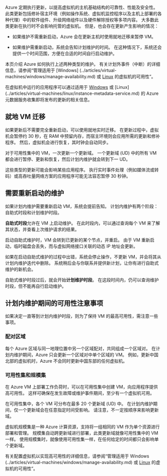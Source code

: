 Azure 定期执行更新，以提高虚拟机的主机基础结构的可靠性、性能及安全性。 此类更新包括修补宿主环境（例如操作系统、虚拟机监控程序以及主机上部署的各种代理）中的软件组件、升级网络组件以及硬件解除授权等多项内容。 大多数此类更新在执行时不会影响托管的虚拟机。 但是，也会存在更新产生影响的情况：

- 如果维护不需重新启动，Azure 会在更新主机时使用就地迁移来暂停 VM。

- 如果维护需重新启动，系统会告知计划维护的时间。 在这种情况下，系统还会提供一个时间范围，方便在合适的时间自行启动维护。

本页介绍 Azure 如何执行上述两种类型的维护。 有关计划外事件（中断）的详细信息，请参阅“管理适用于 [Windows] (../articles/virtual-machines/windows/manage-availability.md) 或 [Linux](../articles/virtual-machines/linux/manage-availability.md) 的虚拟机的可用性”。

在虚拟机中运行的应用程序可以通过适用于 [Windows](../articles/virtual-machines/windows/instance-metadata-service.md) 或 [Linux] (../articles/virtual-machines/linux/instance-metadata-service.md) 的 Azure 元数据服务收集即将发布的更新的相关信息。

## <a name="in-place-vm-migration"></a>就地 VM 迁移

如果更新后不需要完全重新启动，可以使用就地实时迁移。 在更新过程中，虚拟机会暂停约 30 秒，在 RAM 中预留内存，而宿主环境则会应用所需的更新和修补程序。 然后，虚拟机会进行恢复，其时钟会自动同步。

对于可用性集中的 VM，一次更新一个更新域。 一个更新域 (UD) 中的所有 VM 都会进行暂停、更新和恢复，然后计划内维护就会转到下一 UD。

这些类型的更新可能会影响某些应用程序。 执行实时事件处理（例如媒体流或转码）或高吞吐量网络方案的应用程序可能无法容忍暂停 30 秒钟。 <!-- sooooo, what should they do? --> 


## <a name="maintenance-requiring-a-reboot"></a>需要重新启动的维护

如果计划内维护需要重新启动 VM，系统会提前告知。 计划内维护有两个阶段：自助式时段和计划维护时段。

**自助式时段**允许在 VM 上启动维护。 在此时段内，可以通过查询每个 VM 来了解其状态，并查看上次维护请求的结果。

启动自助式维护时，VM 会转到已更新的某个节点，并重启。 由于 VM 重新启动，临时磁盘会丢失，而与虚拟网络接口关联的动态 IP 地址会更新。

如果在启动自助式维护的过程中出错，系统会停止操作，不更新 VM，并会将其从计划内维护迭代中删除。 系统稍后会与你联系并提供新计划，让你有进行自助式维护的新机会。 

自助式维护时段过后，就会开始**计划维护时段**。 在这段时间内，仍可以查询维护时段，但不能再自行启动维护。

## <a name="availability-considerations-during-planned-maintenance"></a>计划内维护期间的可用性注意事项 

如果决定一直等到计划内维护时段，则为了保持 VM 的最高可用性，需注意一些事项。 

### <a name="paired-regions"></a>配对区域

每个 Azure 区域与同一地理位置中另一个区域配对，共同组成一个区域对。 在计划内维护期间，Azure 只会更新一个区域对中单个区域的 VM。 例如，更新中国北部的虚拟机时，Azure 不会同时更新中国东部的任何虚拟机。 

### <a name="availability-sets-and-scale-sets"></a>可用性集和规模集

在 Azure VM 上部署工作负荷时，可以在可用性集中创建 VM，向应用程序提供高可用性。 这样可确保在发生故障或维护事件期间，至少有一个虚拟机可用。

在可用性集中，各个 VM 可分布在最多 20 个更新域 (UD) 中。 在计划内维护期间，仅一个更新域会在任意指定时间受影响。 请注意，不一定按顺序来影响更新域。 

虚拟机规模集是一种 Azure 计算资源，支持将一组相同的 VM 作为单个资源进行部署和管理。 规模集自动跨更新域进行部署，此类更新域就像可用性集中的 VM 一样。 使用规模集时，就像使用可用性集一样，在任何给定的时间都只会影响单个更新域。

有关配置虚拟机以实现高可用性的详细信息，请参阅“管理适用于 Windows (../articles/virtual-machines/windows/manage-availability.md) 或 [Linux](../articles/virtual-machines/linux/manage-availability.md) 的虚拟机的可用性”。